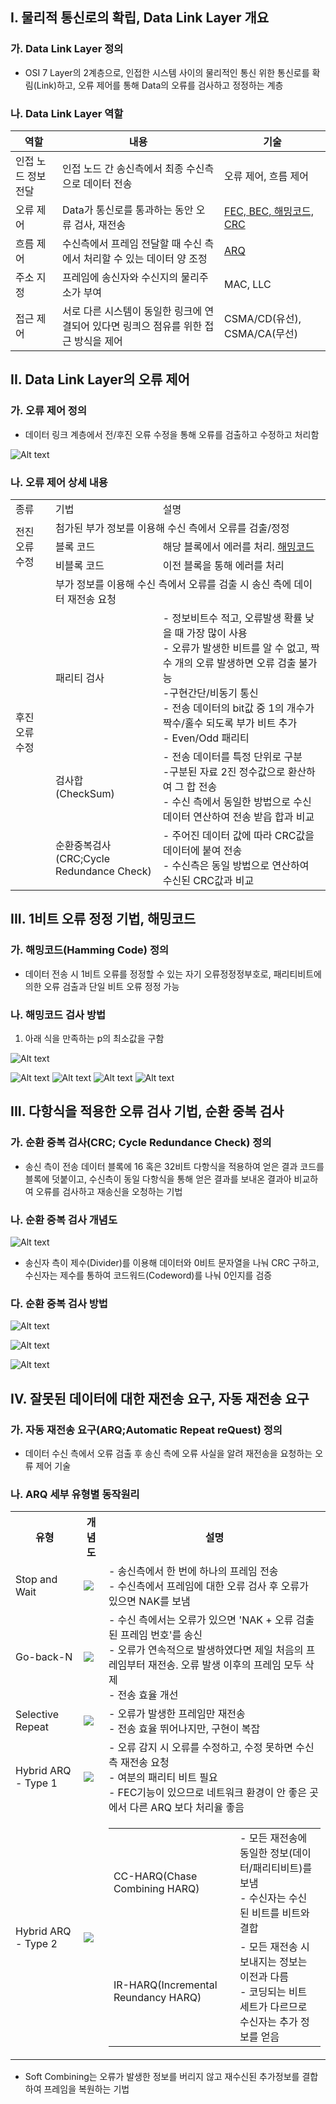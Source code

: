 ## I. 물리적 통신로의 확립, Data Link Layer 개요
### 가. Data Link Layer 정의

- OSI 7 Layer의 2계층으로, 인접한 시스템 사이의 물리적인 통신 위한 통신로를 확림(Link)하고, 오류 제어를 통해 Data의 오류를 검사하고 정정하는 계층

### 나. Data Link Layer 역할

역할 | 내용 | 기술
-- | -- | -- | 
인접 노드 정보 전달 | 인접 노드 간 송신측에서 최종 수신측으로 데이터 전송 | 오류 제어, 흐름 제어
오류 제어 | Data가 통신로를 통과하는 동안 오류 검사, 재전송 | <u>FEC, BEC, 해밍코드, CRC</u>
흐름 제어 | 수신측에서 프레임 전달할 때 수신 측에서 처리할 수 있는 데이터 양 조정 | <u>ARQ</u>
주소 지정 | 프레임에 송신자와 수신지의 물리주소가 부여 | MAC, LLC
접근 제어 | 서로 다른 시스템이 동일한 링크에 연결되어 있다면 링킈으 점유를 위한 접근 방식을 제어 | CSMA/CD(유선), CSMA/CA(무선)

## II. Data Link Layer의 오류 제어
### 가. 오류 제어 정의
- 데이터 링크 계층에서 전/후진 오류 수정을 통해 오류를 검출하고 수정하고 처리함

![Alt text](./Images/DN001_1.png)

### 나. 오류 제어 상세 내용

<table>

<tr>
  <td>종류</td>
  <td>기법</td>
  <td>설명</td>
</tr>

<tr>
  <td rowspan="3">전진 오류 수정</td>
  <td colspan="2">첨가된 부가 정보를 이용해 수신 측에서 오류를 검출/정정</td>
</tr>

<tr>
  <td>블록 코드</td>
  <td>해당 블록에서 에러를 처리. <u>해밍코드</u></td>
</tr>

<tr>
  <td>비블록 코드</td>
  <td>이전 블록을 통해 에러를 처리</td>
</tr>

<tr>
  <td rowspan="4">후진 오류 수정</td>
  <td colspan="2">부가 정보를 이용해 수신 측에서 오류를 검출 시 송신 측에 데이터 재전송 요청</td>
</tr>

<tr>
  <td>패리티 검사</td>
  <td>- 정보비트수 적고, 오류발생 확률 낮을 때 가장 많이 사용<br>- 오류가 발생한 비트를 알 수 없고, 짝수 개의 오류 발생하면 오류 검출 불가능<br>-구현간단/비동기 통신<br>- 전송 데이터의 bit값 중 1의 개수가 짝수/홀수 되도록 부가 비트 추가<br>- Even/Odd 패리티</td>
</tr>

<tr>
  <td>검사합<br>(CheckSum)</td>
  <td>- 전송 데이터를 특정 단위로 구분<br>-구분된 자료 2진 정수값으로 환산하여 그 합 전송<br>- 수신 측에서 동일한 방법으로 수신 데이터 연산하여 전송 받읍 합과 비교</td>

<tr>
  <td>순환중복검사<br>(CRC;Cycle Redundance Check)</td>
  <td>- 주어진 데이터 값에 따라 CRC값을 데이터에 붙여 전송<br>- 수신측은 동일 방법으로 연산하여 수신된 CRC값과 비교</td>
</tr>

</table>


## III. 1비트 오류 정정 기법, 해밍코드
### 가. 해밍코드(Hamming Code) 정의
- 데이터 전송 시 1비트 오류를 정정할 수 있는 자기 오류정정정부호로, 패리티비트에 의한 오류 검출과 단일 비트 오류 정정 가능

### 나. 해밍코드 검사 방법
1) 아래 식을 만족하는 p의 최소값을 구함

![Alt text](./Images/DN001_2.png)

![Alt text](./Images/DN001_3.png)
![Alt text](./Images/DN001_4.png)
![Alt text](./Images/DN001_5.png)
![Alt text](./Images/DN001_6.png)


## III. 다항식을 적용한 오류 검사 기법, 순환 중복 검사
### 가. 순환 중복 검사(CRC; Cycle Redundance Check) 정의
- 송신 측이 전송 데이터 블록에 16 혹은 32비트 다항식을 적용하여 얻은 결과 코드를 블록에 덧붙이고, 수신측이 동일 다항식을 통해 얻은 결과를 보내온 결과아 비교하여 오류를 검사하고 재송신을 오청하는 기법

### 나. 순환 중복 검사 개념도
![Alt text](./Images/DN001_7.png)
- 송신자 측이 제수(Divider)를 이용해 데이터와 0비트 문자열을 나눠 CRC 구하고, 수신자는 제수를 통하여 코드워드(Codeword)를 나눠 0인지를 검증

### 다. 순환 중복 검사 방법

![Alt text](./Images/DN001_8.png)

![Alt text](./Images/DN001_9.png)

![Alt text](./Images/DN001_10.png)


## IV. 잘못된 데이터에 대한 재전송 요구, 자동 재전송 요구
### 가. 자동 재전송 요구(ARQ;Automatic Repeat reQuest) 정의
- 데이터 수신 측에서 오류 검출 후 송신 측에 오류 사실을 알려 재전송을 요청하는 오류 제어 기술

### 나. ARQ 세부 유형별 동작원리


<table>
  <tr>
    <th>유형</th>
    <th>개념도</th>
    <th>설명</th> 
  </tr>

  <tr>
    <td>Stop and Wait</td>
    <td><img src="./Images/DN001_15.png"></img></td>
    <td>
      - 송신측에서 한 번에 하나의 프레임 전송<br>
      - 수신측에서 프레임에 대한 오류 검사 후 오류가 있으면 NAK를 보냄
    </td>
  </tr>

  <tr>
    <td>Go-back-N</td>
    <td><img src="./Images/DN001_11.png"></td>
    <td>
      - 수신 측에서는 오류가 있으면 'NAK + 오류 검출된 프레임 번호'를 송신<br>
      - 오류가 연속적으로 발생하였다면 제일 처음의 프레임부터 재전송. 오류 발생 이후의 프레임 모두 삭제<br>
      - 전송 효율 개선
    </td>
  </tr>

  <tr>
    <td>Selective Repeat</td>
    <td><img src="./Images/DN001_12.png"></td> 
    <td>
      - 오류가 발생한 프레임만 재전송<br>
      - 전송 효율 뛰어나지만, 구현이 복잡
    </td>
  </tr>

  <tr>
    <td>Hybrid ARQ - Type 1</td>
    <td><img src="./Images/DN001_13.png"></td>
    <td>
      - 오류 감지 시 오류를 수정하고, 수정 못하면 수신측 재전송 요청<br>
      - 여분의 패리티 비트 필요<br>
      - FEC기능이 있으므로 네트워크 환경이 안 좋은 곳에서 다른 ARQ 보다 처리율 좋음
    </td>
  </tr>

  <tr>
    <td>Hybrid ARQ - Type 2</td>
    <td><img src="./Images/DN001_14.png"></td>
    <td>
      <table>
        <tr>
          <td>CC-HARQ(Chase Combining HARQ)</td>
          <td>
            - 모든 재전송에 동일한 정보(데이터/패리티비트)를 보냄<br>
            - 수신자는 수신된 비트를 비트와 결합 
          </td>
        </tr>
        <tr>
          <td>IR-HARQ(Incremental Reundancy HARQ)</td>
          <td> 
            - 모든 재전송 시 보내지는 정보는 이전과 다름<br>
            - 코딩되는 비트세트가 다르므로 수신자는 추가 정보를 얻음 
          </td>
        </tr>
      </table>
    </td> 
</table>

- Soft Combining는 오류가 발생한 정보를 버리지 않고 재수신된 추가정보를 결합하여 프레임을 복원하는 기법